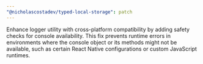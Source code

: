 ```yaml
---
"@nicholascostadev/typed-local-storage": patch
---
```


Enhance logger utility with cross-platform compatibility by adding safety checks for console availability. This fix prevents runtime errors in environments where the console object or its methods might not be available, such as certain React Native configurations or custom JavaScript runtimes.
